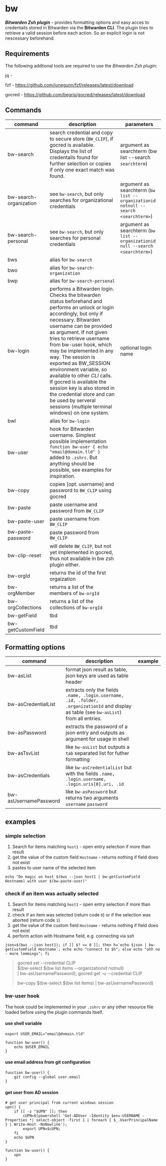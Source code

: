 # bw
_**Bitwarden Zsh plugin**_ - provides formatting options and easy acces to credentails stored in Bitwarden via the **Bitwarden CLI**.
The plugin tries to retrieve a valid session before each action. So an explicit login is not nescessary beforehand.

## Requirements
The following addtional tools are required to use the _Bitwarden Zsh plugin_:

jq - 

fzf - https://github.com/junegunn/fzf/releases/latest/download 

gocred - https://github.com/begris/gocred/releases/latest/download 

## Commands

| command | description | parameters |
| --- | --- | --- |
| bw-search | search credential and copy to secure store (`BW_CLIP`), if gocred is available. Displays the list of credentails found for further selection or copies if only one exact match was found. | argument as searchterm (bw list --search `searchterm`) |
| bw-search-organization | see `bw-search`, but only searches for organizational credentials | argument as searchterm (`bw list --organizationid notnull --search <searchterm>`) |
| bw-search-personal | see `bw-search`, but only searches for personal credentials | argument as searchterm (`bw list --organizationid null --search <searchterm>`) |
| bws | alias for `bw-search` |  |
| bwo | alias for `bw-search-organization` |  |
| bwp | alias for `bw-search-personal` |  |
| bw-login | performs a Bitwarden login. Checks the bitwarden status beforehand and performs an unlock or login accordingly, but only if necessary. Bitwarden username can be provided as argument. If not given tries to retrieve username from bw-user hook, which may be implemented in any way. The session is exported as BW_SESSION environment variable, so available to other _CLI_ calls. If gocred is available the session key is also stored in the credential store and can be used by serveral sessions (multiple terminal windows) on one system. | optional login name |
| bwl | alias for `bw-login` |  |
| bw-user | hook for Bitwarden username. Simplest possible implementation `function bw-user { echo "email@domain.tld" }` added to `.zshrc`. But anything should be possible, see examples for inspiration. |  |
| bw-copy | copies [opt. username] and password to `BW_CLIP` using gocred |  |
| bw-paste | paste username and password from `BW_CLIP` |  |
| bw-paste-user | paste username from `BW_CLIP` |  |
| bw-paste-password | paste password from `BW_CLIP` |  |
| bw-clip-reset | will delete `BW_CLIP`, but not yet implemented in gocred, thus not available in bw zsh plugin either. |  |
| bw-orgId | returns the id of the first orgaization |  |
| bw-orgMember | returns a list of the members of `bw-orgId` |  |
| bw-orgCollections | returns a list of the collections of `bw-orgId` |  |
| bw-getField | tbd |  |
| bw-getCustomField | tbd |  |

## Formatting options

| command | description | example |
| --- | --- | --- |
| bw-asList | format json result as table, json keys are used as table header |  |
| bw-asCredentialList | extracts only the fields `.name, .login.username, .id, .folder, .organizationId` and display as table (see `bw-asList`) from all entries. |  |
| bw-asPassword | extracts the password of a json entry and outputs as argument for usage in shell |  |
| bw-asTsvList | like `bw-asList` but outputs a `tab` separated list for futher formatting  |  |
| bw-asCredentials | like `bw-asCredentialList` but with the fields `.name, .login.username, .login.uris[0].uri, .id` |  |
| bw-asUsernamePassword | like `bw-asPassword` but returns two arguments `username` `password` |  |

## examples

### simple selection
1. Search for items matching `host1` - open entry selection if more than result
2. get the value of the custom field `Hostname` - returns nothing if field does not exist
3. pastes to user name of the selected item
```shell
echo "Do magic on host $(bws --json host1 | bw-getCustomField Hostname) with user $(bw-paste-user)"
```

### check if an item was actually selected
1. Search for items matching `host1` - open entry selection if more than result
2. check if an item was selected (return code `0`) or if the selection was aborted (return code `1`)
3. get the value of the custom field `Hostname` - returns nothing if field does not exist
4. perform action with Hostname field, e.g. connecting via ssh
```shell
json=$(bws --json host1); if [[ $? == 0 ]]; then h=`echo $json | bw-getCustomField Hostname`; echo echo "connect to $h"; else echo "ohh no - more lemmings"; fi
```

> gocred set --credential CLIP \
> $(bw-select $(bw list items --organizationid notnull) \
>  | bw-asUsernamePassword); gocred get -u --credential CLIP
>
>  bw-copy $(bw-select $(bw list items) | bw-asUsernamePassword)

### bw-user hook
The hook could be implemented in your `.zshrc` or any other resource file loaded before using the plugin commands itself.

#### use shell variable
```shell
export USER_EMAIL="email@domain.tld"

function bw-user() {
	echo $USER_EMAIL
}
```

#### use email address from git configuration
```shell
function bw-user() {
	git config --global user.email
}
```

#### get user from AD session
```shell
# get user principal from current windows session
upn() {
    if [[ -z "$UPN" ]]; then
        cUPN=$(powershell 'Get-ADUser -Identity $env:USERNAME -Properties *| select-object -first 1 | foreach { $_.UserPrincipalName } | Write-Host -NoNewline');
        export UPN=$cUPN;
    fi
    echo $UPN
}

function bw-user() {
    upn
}
```
